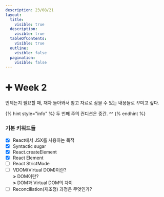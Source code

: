 ```yaml
---
description: 23/08/21
layout:
  title:
    visible: true
  description:
    visible: true
  tableOfContents:
    visible: true
  outline:
    visible: false
  pagination:
    visible: false
---
```


# ➕ Week 2

언제든지 필요할 때, 재차 돌아와서 참고 자료로 삼을 수 있는 내용들로 꾸미고 싶다.

{% hint style="info" %}
두 번째 주의 컨디션은 중간. ^^
{% endhint %}



### 기본 키워드들

* [x] React에서 JSX를 사용하는 목적
* [x] Syntactic sugar
* [x] React.createElement
* [x] React Element
* [ ] React StrictMode
* [ ] VDOM(Virtual DOM)이란?\
  **>** DOM이란?\
  **>** DOM과 Virtual DOM의 차이
* [ ] Reconciliation(재조정) 과정은 무엇인가?
